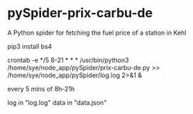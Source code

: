# pySpider-prix-carbu-de
A Python spider for fetching the fuel price of a station in Kehl

pip3 install bs4

crontab -e
*/5 8-21 * * * /usr/bin/python3 /home/sye/node_app/pySpider/prix-carbu-de.py >> /home/sye/node_app/pySpider/log.log 2>&1 &

every 5 mins of 8h-21h

log in "log.log"
data in "data.json"
